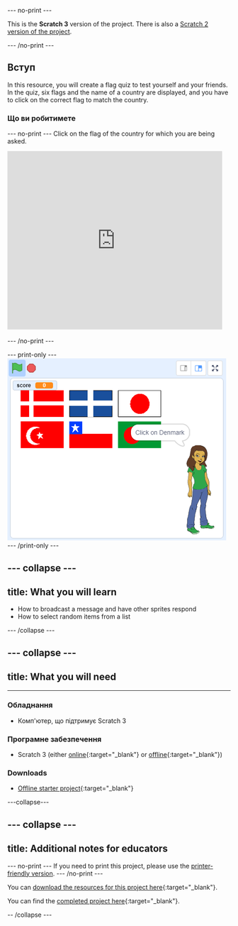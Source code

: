 \--- no-print \---

This is the **Scratch 3** version of the project. There is also a [Scratch 2 version of the project](https://projects.raspberrypi.org/en/projects/guess-the-flag-scratch2).

\--- /no-print \---

## Вступ

In this resource, you will create a flag quiz to test yourself and your friends. In the quiz, six flags and the name of a country are displayed, and you have to click on the correct flag to match the country.

### Що ви робитимете

\--- no-print \--- Click on the flag of the country for which you are being asked.

<div class="scratch-preview">
  <iframe allowtransparency="true" width="485" height="402" src="https://scratch.mit.edu/projects/embed/276891625/?autostart=false" frameborder="0" scrolling="no"></iframe>
</div>

\--- /no-print \---

\--- print-only \--- ![Finished game](images/finished-game.png) \--- /print-only \---

## \--- collapse \---

## title: What you will learn

+ How to broadcast a message and have other sprites respond
+ How to select random items from a list

\--- /collapse \---

## \--- collapse \---

## title: What you will need

* * *

### Обладнання

+ Комп'ютер, що підтримує Scratch 3

### Програмне забезпечення

+ Scratch 3 (either [online](http://rpf.io/scratchon){:target="_blank"} or [offline](http://rpf.io/scratchoff){:target="_blank"})

### Downloads

+ [Offline starter project](http://rpf.io/p/en/guess-the-flag-go){:target="_blank"}

\---collapse\---

## \--- collapse \---

## title: Additional notes for educators

\--- no-print \--- If you need to print this project, please use the [printer-friendly version](https://projects.raspberrypi.org/en/projects/guess-the-flag/print). \--- /no-print \---

You can [download the resources for this project here](http://rpf.io/p/en/guess-the-flag-go){:target="_blank"}.

You can find the [completed project here](http://rpf.io/p/en/guess-the-flag-get){:target="_blank"}.

-- /collapse \---